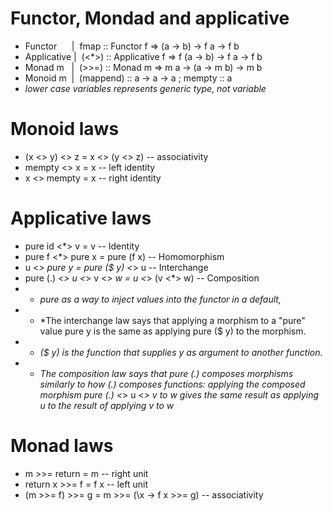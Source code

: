 # Functor, Mondad and applicative
* Functor   &nbsp;&nbsp;&nbsp;&nbsp;&nbsp;|&nbsp;  fmap :: Functor f => (a -> b) -> f a -> f b
* Applicative   |&nbsp; (<*>) :: Applicative f => f (a -> b) -> f a -> f b
* Monad m &nbsp;&nbsp;|&nbsp; (>>=) :: Monad m => m a -> (a -> m b) -> m b
* Monoid m &nbsp;|&nbsp; (mappend) :: a -> a -> a ; mempty :: a
* *lower case variables represents generic type, not variable*

# Monoid laws
* (x <> y) <> z = x <> (y <> z) -- associativity
* mempty <> x = x               -- left identity
* x <> mempty = x               -- right identity


# Applicative laws
* pure id <*> v = v                            -- Identity
* pure f <*> pure x = pure (f x)               -- Homomorphism
* u <*> pure y = pure ($ y) <*> u              -- Interchange
* pure (.) <*> u <*> v <*> w = u <*> (v <*> w) -- Composition
* * *pure as a way to inject values into the functor in a default,*
* * *The interchange law says that applying a morphism to a "pure" value pure y is the same as applying pure ($ y) to the morphism. 
* * *($ y) is the function that supplies y as argument to another function.*
* * *The composition law says that pure (.) composes morphisms similarly to how (.) composes functions: applying the composed morphism pure (.) <*> u <*> v to w gives the same result as applying u to the result of applying v to w*

# Monad laws
* m >>= return     =  m                        -- right unit
* return x >>= f   =  f x                      -- left unit
* (m >>= f) >>= g  =  m >>= (\x -> f x >>= g)  -- associativity
